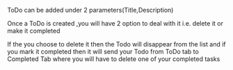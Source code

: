 ToDo can be added under 2 parameters(Title,Description)

Once a ToDo is created ,you will have 2 option to deal with it i.e. delete it or make it completed

If the you choose to delete it then the Todo will disappear from the list and if you mark it completed 
then it will send your Todo from ToDo tab to Completed Tab where you will have to delete one of your completed tasks
